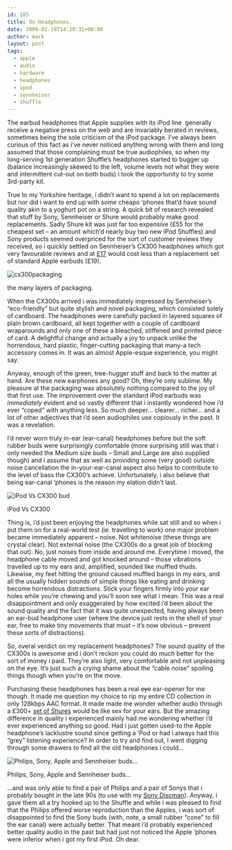 ```yaml
---
id: 185
title: On Headphones.
date: 2009-02-18T14:29:31+00:00
author: mark
layout: post
tags:
  - apple
  - audio
  - hardware
  - headphones
  - ipod
  - sennheiser
  - shuffle
---
```

The earbud headphones that Apple supplies with its iPod line  generally receive a negative press on the web and are invariably berated in reviews, sometimes being the sole criticism of the iPod package. I&#8217;ve always been curious of this fact as i&#8217;ve never noticed anything wrong with them and long assumed that those complaining must be true audiophiles, so when my long-serving 1st generation Shuffle&#8217;s headphones started to bugger up (balance increasingly skewed to the left, volume levels not what they were and intermittent cut-out on both buds) i took the opportunity to try some 3rd-party kit.

True to my Yorkshire heritage, i didn&#8217;t want to spend a lot on replacements but nor did i want to end up with some cheapo &#8216;phones that&#8217;d have sound quality akin to a yoghurt pot on a string. A quick bit of research revealed that stuff by Sony, Sennheiser or Shure would probably make good replacements. Sadly Shure kit was just far too expensive (£55 for the cheapest set &#8211; an amount which&#8217;d nearly buy two new iPod Shuffles) and Sony products seemed overpriced for the sort of customer reviews they received, so i quickly settled on Sennheiser&#8217;s CX300 headphones which got very favourable reviews and at [£17](http://www.amazon.co.uk/Sennheiser-CX300-Eco-Headphones-Black/dp/B000S8EUNM) would cost less than a replacement set of standard Apple earbuds (£19).

<div id="attachment_199" style="width: 370px" class="wp-caption aligncenter">
  <img class="size-full wp-image-199 " title="cx300packaging" alt="cx300packaging" src="/images/fromwp/2009/02/cx300packaging.jpg" width="360" height="270" srcset="/images/fromwp/2009/02/cx300packaging.jpg 400w, /images/fromwp/2009/02/cx300packaging-300x225.jpg 300w" sizes="(max-width: 360px) 100vw, 360px" />
  
  <p class="wp-caption-text">
    the many layers of packaging.
  </p>
</div>

When the CX300s arrived i was immediately impressed by Sennheiser&#8217;s &#8220;eco-friendly&#8221; but quite stylish and novel packaging, which consisted solely of cardboard. The headphones were carefully packed in layered squares of plain brown cardboard, all kept together with a couple of cardboard wraparounds and only one of these a bleached, stiffened and printed piece of card. A delightful change and actually a joy to unpack unlike the horrendous, hard plastic, finger-cutting packaging that many-a tech accessory comes in. It was an almost Apple-esque experience, you might say.

Anyway, enough of the green, tree-hugger stuff and back to the matter at hand. Are these new earphones any good? Oh, they&#8217;re only sublime. My pleasure at the packaging was absolutely nothing compared to the joy of that first use. The improvement over the standard iPod earbuds was _immediately_ evident and so vastly different that i instantly wondered how i&#8217;d ever &#8220;coped&#8221; with anything less. So much deeper&#8230; clearer&#8230; richer&#8230; and a lot of other adjectives that i&#8217;d seen audiophiles use copiously in the past. It was a revelation.

I&#8217;d never worn truly in-ear (ear-canal) headphones before but the soft rubber buds were surprisingly comfortable (more surprising still was that i only needed the Medium size buds &#8211; Small and Large are also supplied though) and i assume that as well as providing some (very good) outside noise cancellation the in-your-ear-canal aspect also helps to contribute to the level of bass the CX300&#8217;s achieve. Unfortunately, i also believe that being ear-canal &#8216;phones is the reason my elation didn&#8217;t last.

<div id="attachment_206" style="width: 370px" class="wp-caption aligncenter">
  <img class="size-full wp-image-206 " title="ipodvcx300" alt="iPod Vs CX300 bud" src="/images/fromwp/2009/02/ipodvcx300.jpg" width="360" height="208" srcset="/images/fromwp/2009/02/ipodvcx300.jpg 400w, /images/fromwp/2009/02/ipodvcx300-300x173.jpg 300w" sizes="(max-width: 360px) 100vw, 360px" />
  
  <p class="wp-caption-text">
    iPod Vs CX300
  </p>
</div>

Thing is, i&#8217;d just been enjoying the headphones while sat still and so when i put them on for a real-world test (ie. travelling to work) one major problem became immediately apparent &#8211; noise. Not whitenoise (these things are crystal clear). Not external noise (the CX300s do a great job of blocking that out). No, just noises from inside and around me. Everytime i moved, the headphone cable moved and got knocked around &#8211; those vibrations travelled up to my ears and, amplified, sounded like muffled thuds. Likewise, my feet hitting the ground caused muffled bangs in my ears, and all the usually hidden sounds of simple things like eating and drinking become horrendous distractions. Stick your fingers firmly into your ear holes while you&#8217;re chewing and you&#8217;ll soon see what i mean. This was a real disappointment and only exaggerated by how excited i&#8217;d been about the sound quality and the fact that it was quite unexpected, having always been an ear-bud headphone user (where the device just rests in the shell of your ear, free to make tiny movements that must &#8211; it&#8217;s now obvious &#8211; prevent these sorts of distractions).

So, overal verdict on my replacement headphones? The sound quality of the CX300s is awesome and i don&#8217;t reckon you could do much better for the sort of money i paid. They&#8217;re also light, very comfortable and not unpleasing on the eye. It&#8217;s just such a crying shame about the &#8220;cable noise&#8221; spoiling things though when you&#8217;re on the move.

Purchasing these headphones has been a real <span style="text-decoration: line-through;">eye</span> ear-opener for me though. It made me question my choice to rip my entire CD collection in only 128kbps AAC format. It made made me wonder whether audio through a £300+ [set of Shures](http://www.shure.co.uk/PersonalAudio/Products/Earphones/SEModels/uk_pa_se530_content) would be like sex for your ears. But the amazing difference in quality i experienced mainly had me wondering whether i&#8217;d ever experienced anything so good. Had i just gotten used-to the Apple headphone&#8217;s lacklustre sound since getting a &#8216;Pod or had i always had this &#8220;grey&#8221; listening experience? In order to try and find out, I went digging through some drawers to find all the old headphones i could&#8230;

<div id="attachment_204" style="width: 506px" class="wp-caption aligncenter">
  <img class="size-full wp-image-204" title="headphonetimeline" alt="Philips, Sony, Apple and Sennheiser buds..." src="/images/fromwp/2009/02/headphonetimeline.jpg" width="496" height="200" srcset="/images/fromwp/2009/02/headphonetimeline.jpg 496w, /images/fromwp/2009/02/headphonetimeline-300x120.jpg 300w" sizes="(max-width: 496px) 100vw, 496px" />
  
  <p class="wp-caption-text">
    Philips, Sony, Apple and Sennheiser buds&#8230;
  </p>
</div>

&#8230;and was only able to find a pair of Philips and a pair of Sonys that i probably bought in the late 90s (to use with my [Sony Discman](http://en.wikipedia.org/wiki/Walkman#CD_Walkman_.28Discman.29)). Anyway, i gave them all a try hooked up to the Shuffle and while i was pleased to find that the Philips offered worse reproduction than the Apples, i was sort of disappointed to find the Sony buds (with, note, a small rubber &#8220;cone&#8221; to fill the ear canal) were actually better. That meant i&#8217;d probably experienced better quality audio in the past but had just not noticed the Apple &#8216;phones were inferior when i got my first iPod. Oh dear.